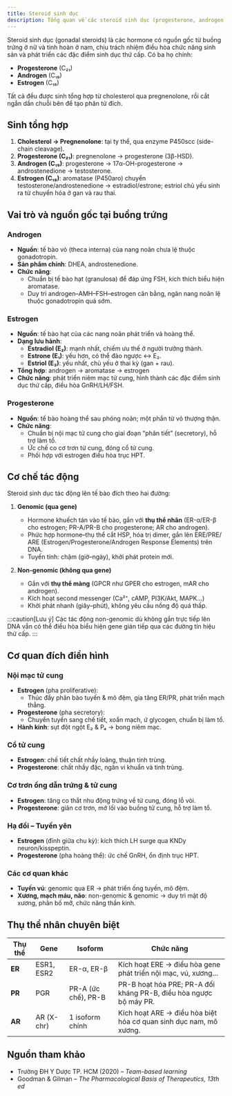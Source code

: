 ```yaml
---
title: Steroid sinh dục
description: Tổng quan về các steroid sinh dục (progesterone, androgen, estrogen): nguồn gốc, sinh tổng hợp, cơ chế tác động và cơ quan đích.
---
```


Steroid sinh dục (gonadal steroids) là các hormone có nguồn gốc từ buồng trứng ở nữ và tinh hoàn ở nam, chịu trách nhiệm điều hòa chức năng sinh sản và phát triển các đặc điểm sinh dục thứ cấp. Có ba họ chính:

- **Progesterone** (C₂₁)
- **Androgen** (C₁₉)
- **Estrogen** (C₁₈)

Tất cả đều được sinh tổng hợp từ cholesterol qua pregnenolone, rồi cắt ngắn dần chuỗi bên để tạo phân tử đích.

## Sinh tổng hợp

1. **Cholesterol → Pregnenolone**: tại ty thể, qua enzyme P450scc (side-chain cleavage).
2. **Progesterone (C₂₁)**: pregnenolone → progesterone (3β-HSD).
3. **Androgen (C₁₉)**: progesterone → 17α-OH-progesterone → androstenedione → testosterone.
4. **Estrogen (C₁₈)**: aromatase (P450aro) chuyển testosterone/androstenedione → estradiol/estrone; estriol chủ yếu sinh ra từ chuyển hóa ở gan và rau thai.

## Vai trò và nguồn gốc tại buồng trứng

### Androgen

- **Nguồn**: tế bào vỏ (theca interna) của nang noãn chưa lệ thuộc gonadotropin.
- **Sản phẩm chính**: DHEA, androstenedione.
- **Chức năng**:
  - Chuẩn bị tế bào hạt (granulosa) để đáp ứng FSH, kích thích biểu hiện aromatase.
  - Duy trì androgen–AMH–FSH–estrogen cân bằng, ngăn nang noãn lệ thuộc gonadotropin quá sớm.

### Estrogen

- **Nguồn**: tế bào hạt của các nang noãn phát triển và hoàng thể.
- **Dạng lưu hành**:
  - **Estradiol (E₂)**: mạnh nhất, chiếm ưu thế ở người trưởng thành.
  - **Estrone (E₁)**: yếu hơn, có thể đảo ngược ↔ E₂.
  - **Estriol (E₃)**: yếu nhất, chủ yếu ở thai kỳ (gan + rau).
- **Tổng hợp**: androgen → aromatase → estrogen
- **Chức năng**: phát triển niêm mạc tử cung, hình thành các đặc điểm sinh dục thứ cấp, điều hòa GnRH/LH/FSH.

### Progesterone

- **Nguồn**: tế bào hoàng thể sau phóng noãn; một phần từ vỏ thượng thận.
- **Chức năng**:
  - Chuẩn bị nội mạc tử cung cho giai đoạn “phân tiết” (secretory), hỗ trợ làm tổ.
  - Ức chế co cơ trơn tử cung, đóng cổ tử cung.
  - Phối hợp với estrogen điều hòa trục HPT.

## Cơ chế tác động

Steroid sinh dục tác động lên tế bào đích theo hai đường:

1. **Genomic (qua gene)**

   - Hormone khuếch tán vào tế bào, gắn với **thụ thể nhân** (ER-α/ER-β cho estrogen; PR-A/PR-B cho progesterone; AR cho androgen).
   - Phức hợp hormone–thụ thể cắt HSP, hóa trị dimer, gắn lên ERE/​PRE/​ARE (Estrogen/Progesterone/​Androgen Response Elements) trên DNA.
   - Tuyến tính: chậm (giờ–ngày), khởi phát protein mới.

2. **Non-genomic (không qua gene)**
   - Gắn với **thụ thể màng** (GPCR như GPER cho estrogen, mAR cho androgen).
   - Kích hoạt second messenger (Ca²⁺, cAMP, PI3K/Akt, MAPK…)
   - Khởi phát nhanh (giây–phút), không yêu cầu nồng độ quá thấp.

:::caution[Lưu ý]
Các tác động non-genomic dù không gắn trực tiếp lên DNA vẫn có thể điều hòa biểu hiện gene gián tiếp qua các đường tín hiệu thứ cấp.
:::

## Cơ quan đích điển hình

### Nội mạc tử cung

- **Estrogen** (pha proliferative):
  - Thúc đẩy phân bào tuyến & mô đệm, gia tăng ER/PR, phát triển mạch thẳng.
- **Progesterone** (pha secretory):
  - Chuyển tuyến sang chế tiết, xoắn mạch, ứ glycogen, chuẩn bị làm tổ.
- **Hành kinh**: sụt đột ngột E₂ & P₄ → bong niêm mạc.

### Cổ tử cung

- **Estrogen**: chế tiết chất nhầy loãng, thuận tinh trùng.
- **Progesterone**: chất nhầy đặc, ngăn vi khuẩn và tinh trùng.

### Cơ trơn ống dẫn trứng & tử cung

- **Estrogen**: tăng co thắt nhu động trứng về tử cung, đóng lỗ vòi.
- **Progesterone**: giãn cơ trơn, mở lối vào buồng tử cung, hỗ trợ làm tổ.

### Hạ đồi – Tuyến yên

- **Estrogen** (đỉnh giữa chu kỳ): kích thích LH surge qua KNDy neuron/kisspeptin.
- **Progesterone** (pha hoàng thể): ức chế GnRH, ổn định trục HPT.

### Các cơ quan khác

- **Tuyến vú**: genomic qua ER → phát triển ống tuyến, mô đệm.
- **Xương, mạch máu, não**: non-genomic & genomic → duy trì mật độ xương, phân bố mỡ, chức năng thần kinh.

## Thụ thể nhân chuyên biệt

| Thụ thể | Gene       | Isoform             | Chức năng                                                         |
| ------- | ---------- | ------------------- | ----------------------------------------------------------------- |
| **ER**  | ESR1, ESR2 | ER-α, ER-β          | Kích hoạt ERE → điều hòa gene phát triển nội mạc, vú, xương…      |
| **PR**  | PGR        | PR-A (ức chế), PR-B | PR-B hoạt hóa PRE; PR-A đối kháng PR-B, điều hòa ngược bộ máy PR. |
| **AR**  | AR (X-chr) | 1 isoform chính     | Kích hoạt ARE → điều hòa biệt hóa cơ quan sinh dục nam, mô xương. |

## Nguồn tham khảo

- Trường ĐH Y Dược TP. HCM (2020) – _Team-based learning_
- Goodman & Gilman – _The Pharmacological Basis of Therapeutics, 13th ed_
